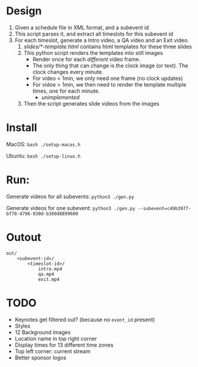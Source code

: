 # Design

1. Given a schedule file in XML format, and a subevent id
2. This script parses it, and extract all timeslots for this subevent id
3. For each timeslot, generate a Intro video, a QA video and an Exit video.
   1. _slides/*-template.html_ contains html templates for these three slides
   2. This python script renders the templates into still images
      * Render once for each _different_ video frame.
      * The only thing that can change is the clock image (or text). The clock changes every minute.
      * For video < 1min, we only need one frame (no clock updates)
      * For vidoe > 1min, we then need to render the template multiple times, one for each minute.
        * _unimplemented_
   3. Then the script generates slide videos from the images

# Install

MacOS: `bash ./setup-macos.h`

Ubuntu: `bash ./setup-linux.h`

# Run:

Generate videos for all subevents: `python3 ./gen.py`

Generate videos for one subevent: `python3 ./gen.py --subevent=c49b3977-bf78-4796-930d-b360d8899600`

# Outout

```
out/
    <subevent-id>/
        <timeslot-id>/
            intro.mp4
            qa.mp4
            exit.mp4
```

# TODO

* Keynotes get filtered out? (because no `event_id` present)
* Styles
* 12 Background images
* Location name in top right corner
* Display times for 13 different time zones
* Top left corner: current stream
* Better sponsor logos
